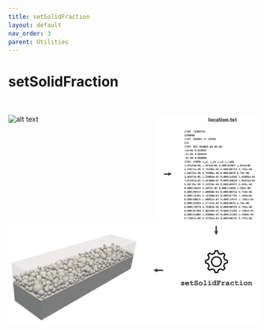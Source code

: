 ```yaml
---
title: setSolidFraction
layout: default
nav_order: 3
parent: Utilities
---
```


# setSolidFraction

<br>

![alt text](lmf_simulation.gif)
<img align="right"  width="200"  src="images/banner1.png"> <br> 

<img align="left"   src="images/banner2.png"> 

